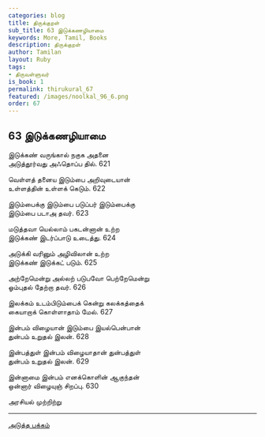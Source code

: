 ```yaml
---
categories: blog
title: திருக்குறள்
sub_title: 63 இடுக்கணழியாமை
keywords: More, Tamil, Books
description: திருக்குறள்
author: Tamilan
layout: Ruby
tags:
- திருவள்ளுவர்
is_book: 1
permalink: thirukural_67
featured: /images/noolkal_96_6.png
order: 67
---
```

## 63 இடுக்கணழியாமை

இடுக்கண் வருங்கால் நகுக அதனை  
அடுத்தூர்வது அஃதொப்ப தில். 621

வெள்ளத் தனைய இடும்பை அறிவுடையான்  
உள்ளத்தின் உள்ளக் கெடும். 622

இடும்பைக்கு இடும்பை படுப்பர் இடும்பைக்கு  
இடும்பை படாஅ தவர். 623

மடுத்தவா யெல்லாம் பகடன்னான் உற்ற  
இடுக்கண் இடர்ப்பாடு உடைத்து. 624

அடுக்கி வரினும் அழிவிலான் உற்ற  
இடுக்கண் இடுக்கட் படும். 625

அற்றேமென்று அல்லற் படுபவோ பெற்றேமென்று  
ஓம்புதல் தேற்றா தவர். 626

இலக்கம் உடம்பிடும்பைக் கென்று கலக்கத்தைக்  
கையாறாக் கொள்ளாதாம் மேல். 627

இன்பம் விழையான் இடும்பை இயல்பென்பான்  
துன்பம் உறுதல் இலன். 628

இன்பத்துள் இன்பம் விழையாதான் துன்பத்துள்  
துன்பம் உறுதல் இலன். 629

இன்னாமை இன்பம் எனக்கொளின் ஆகுந்தன்  
ஒன்னார் விழையுஞ் சிறப்பு. 630

அரசியல் முற்றிற்று

* * *

[அடுத்த பக்கம்](thirukural_68)